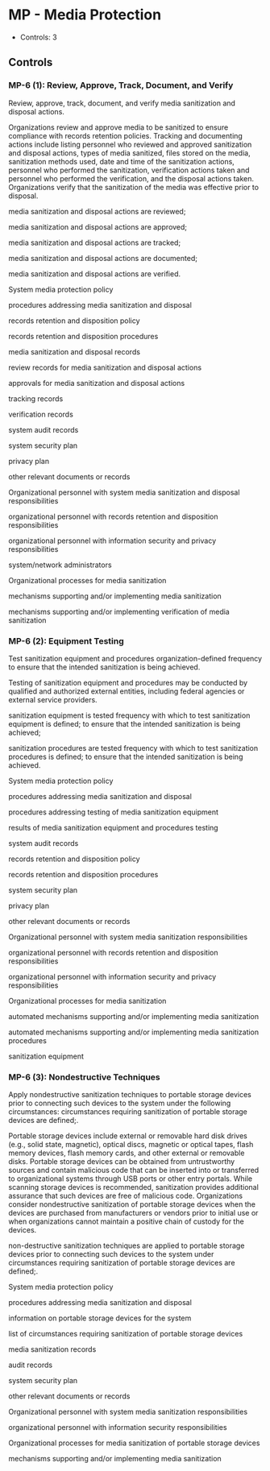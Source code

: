 # MP - Media Protection

* Controls: 3

## Controls

### MP-6 (1): Review, Approve, Track, Document, and Verify

Review, approve, track, document, and verify media sanitization and disposal actions.

Organizations review and approve media to be sanitized to ensure compliance with records retention policies. Tracking and documenting actions include listing personnel who reviewed and approved sanitization and disposal actions, types of media sanitized, files stored on the media, sanitization methods used, date and time of the sanitization actions, personnel who performed the sanitization, verification actions taken and personnel who performed the verification, and the disposal actions taken. Organizations verify that the sanitization of the media was effective prior to disposal.

media sanitization and disposal actions are reviewed;

media sanitization and disposal actions are approved;

media sanitization and disposal actions are tracked;

media sanitization and disposal actions are documented;

media sanitization and disposal actions are verified.

System media protection policy

procedures addressing media sanitization and disposal

records retention and disposition policy

records retention and disposition procedures

media sanitization and disposal records

review records for media sanitization and disposal actions

approvals for media sanitization and disposal actions

tracking records

verification records

system audit records

system security plan

privacy plan

other relevant documents or records

Organizational personnel with system media sanitization and disposal responsibilities

organizational personnel with records retention and disposition responsibilities

organizational personnel with information security and privacy responsibilities

system/network administrators

Organizational processes for media sanitization

mechanisms supporting and/or implementing media sanitization

mechanisms supporting and/or implementing verification of media sanitization

### MP-6 (2): Equipment Testing

Test sanitization equipment and procedures organization-defined frequency to ensure that the intended sanitization is being achieved.

Testing of sanitization equipment and procedures may be conducted by qualified and authorized external entities, including federal agencies or external service providers.

sanitization equipment is tested frequency with which to test sanitization equipment is defined; to ensure that the intended sanitization is being achieved;

sanitization procedures are tested frequency with which to test sanitization procedures is defined; to ensure that the intended sanitization is being achieved.

System media protection policy

procedures addressing media sanitization and disposal

procedures addressing testing of media sanitization equipment

results of media sanitization equipment and procedures testing

system audit records

records retention and disposition policy

records retention and disposition procedures

system security plan

privacy plan

other relevant documents or records

Organizational personnel with system media sanitization responsibilities

organizational personnel with records retention and disposition responsibilities

organizational personnel with information security and privacy responsibilities

Organizational processes for media sanitization

automated mechanisms supporting and/or implementing media sanitization

automated mechanisms supporting and/or implementing media sanitization procedures

sanitization equipment

### MP-6 (3): Nondestructive Techniques

Apply nondestructive sanitization techniques to portable storage devices prior to connecting such devices to the system under the following circumstances: circumstances requiring sanitization of portable storage devices are defined;.

Portable storage devices include external or removable hard disk drives (e.g., solid state, magnetic), optical discs, magnetic or optical tapes, flash memory devices, flash memory cards, and other external or removable disks. Portable storage devices can be obtained from untrustworthy sources and contain malicious code that can be inserted into or transferred to organizational systems through USB ports or other entry portals. While scanning storage devices is recommended, sanitization provides additional assurance that such devices are free of malicious code. Organizations consider nondestructive sanitization of portable storage devices when the devices are purchased from manufacturers or vendors prior to initial use or when organizations cannot maintain a positive chain of custody for the devices.

non-destructive sanitization techniques are applied to portable storage devices prior to connecting such devices to the system under circumstances requiring sanitization of portable storage devices are defined;.

System media protection policy

procedures addressing media sanitization and disposal

information on portable storage devices for the system

list of circumstances requiring sanitization of portable storage devices

media sanitization records

audit records

system security plan

other relevant documents or records

Organizational personnel with system media sanitization responsibilities

organizational personnel with information security responsibilities

Organizational processes for media sanitization of portable storage devices

mechanisms supporting and/or implementing media sanitization

